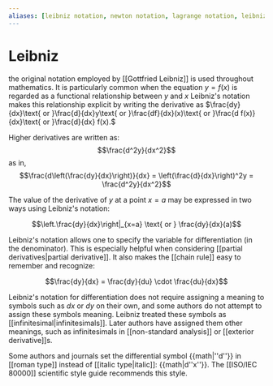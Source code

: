 ```yaml
---
aliases: [leibniz notation, newton notation, lagrange notation, leibniz's notation, newton's notation, lagrange's notation]
---
```

# Leibniz
the original notation employed by [[Gottfried Leibniz]] is used throughout mathematics. It is particularly common when the equation $y = f(x)$ is regarded as a functional relationship between $y$ and $x$ Leibniz's notation makes this relationship explicit by writing the derivative as $\frac{dy}{dx}\text{ or }\frac{d}{dx}y\text{ or }\frac{df}{dx}(x)\text{ or }\frac{d f(x)}{dx}\text{ or }\frac{d}{dx} f(x).$

Higher derivatives are written as:
$$\frac{d^2y}{dx^2}$$
as in,
$$\frac{d\left(\frac{dy}{dx}\right)}{dx} = \left(\frac{d}{dx}\right)^2y = \frac{d^2y}{dx^2}$$

The value of the derivative of $y$ at a point $x=a$ may be expressed in two ways using Leibniz's notation:

$$\left.\frac{dy}{dx}\right|_{x=a} \text{ or } \frac{dy}{dx}(a)$$

Leibniz's notation allows one to specify the variable for differentiation (in the denominator). This is especially helpful when considering [[partial derivatives|partial derivative]].  It also makes the [[chain rule]] easy to remember and recognize:

$$\frac{dy}{dx} = \frac{dy}{du} \cdot \frac{du}{dx}$$

Leibniz's notation for differentiation does not require assigning a meaning to symbols such as $dx$ or $dy$ on their own, and some authors do not attempt to assign these symbols meaning.  Leibniz treated these symbols as [[infinitesimal|infinitesimals]].  Later authors have assigned them other meanings, such as infinitesimals in [[non-standard analysis]] or [[exterior derivative]]s.

Some authors and journals set the differential symbol {{math|''d''}} in [[roman type]] instead of [[italic type|italic]]: {{math|d''x''}}. The [[ISO/IEC 80000]] scientific style guide recommends this style.



